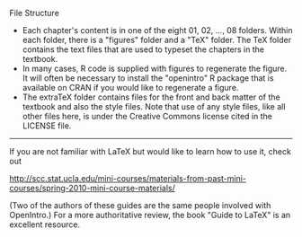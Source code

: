 
File Structure
- Each chapter's content is in one of the eight 01, 02, ..., 08 folders. Within each folder, there is a "figures" folder and a "TeX" folder. The TeX folder contains the text files that are used to typeset the chapters in the textbook.
- In many cases, R code is supplied with figures to regenerate the figure. It will often be necessary to install the "openintro" R package that is available on CRAN if you would like to regenerate a figure.
- The extraTeX folder contains files for the front and back matter of the textbook and also the style files. Note that use of any style files, like all other files here, is under the Creative Commons license cited in the LICENSE file.

- - -

If you are not familiar with LaTeX but would like to learn how to use it, check out

http://scc.stat.ucla.edu/mini-courses/materials-from-past-mini-courses/spring-2010-mini-course-materials/

(Two of the authors of these guides are the same people involved with OpenIntro.) For a more authoritative review, the book "Guide to LaTeX" is an excellent resource.

